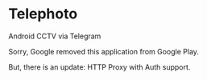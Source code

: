 # Telephoto
Android CCTV via Telegram

Sorry, Google removed this application from Google Play.

But, there is an update: HTTP Proxy with Auth support.